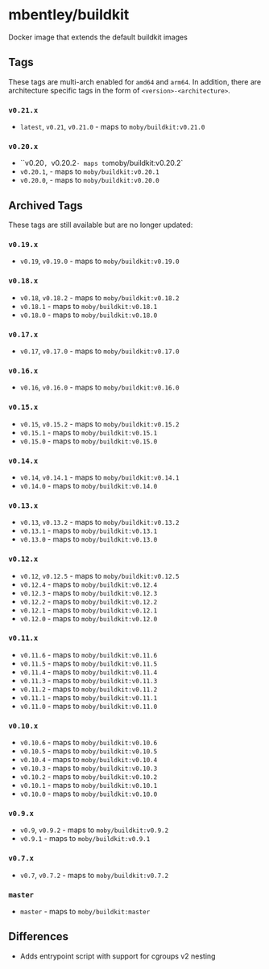 # mbentley/buildkit

Docker image that extends the default buildkit images

## Tags

These tags are multi-arch enabled for `amd64` and `arm64`. In addition, there are architecture specific tags in the form of `<version>-<architecture>`.

### `v0.21.x`

* `latest`, `v0.21`, `v0.21.0` - maps to `moby/buildkit:v0.21.0`

### `v0.20.x`

* ``v0.20`, `v0.20.2` - maps to `moby/buildkit:v0.20.2`
* `v0.20.1`, - maps to `moby/buildkit:v0.20.1`
* `v0.20.0`, - maps to `moby/buildkit:v0.20.0`

## Archived Tags

These tags are still available but are no longer updated:

### `v0.19.x`

* `v0.19`, `v0.19.0` - maps to `moby/buildkit:v0.19.0`

### `v0.18.x`

* `v0.18`, `v0.18.2` - maps to `moby/buildkit:v0.18.2`
* `v0.18.1` - maps to `moby/buildkit:v0.18.1`
* `v0.18.0` - maps to `moby/buildkit:v0.18.0`

### `v0.17.x`

* `v0.17`, `v0.17.0` - maps to `moby/buildkit:v0.17.0`

### `v0.16.x`

* `v0.16`, `v0.16.0` - maps to `moby/buildkit:v0.16.0`

### `v0.15.x`

* `v0.15`, `v0.15.2` - maps to `moby/buildkit:v0.15.2`
* `v0.15.1` - maps to `moby/buildkit:v0.15.1`
* `v0.15.0` - maps to `moby/buildkit:v0.15.0`

### `v0.14.x`

* `v0.14`, `v0.14.1` - maps to `moby/buildkit:v0.14.1`
* `v0.14.0` - maps to `moby/buildkit:v0.14.0`

### `v0.13.x`

* `v0.13`, `v0.13.2` - maps to `moby/buildkit:v0.13.2`
* `v0.13.1` - maps to `moby/buildkit:v0.13.1`
* `v0.13.0` - maps to `moby/buildkit:v0.13.0`

### `v0.12.x`

* `v0.12`, `v0.12.5` - maps to `moby/buildkit:v0.12.5`
* `v0.12.4` - maps to `moby/buildkit:v0.12.4`
* `v0.12.3` - maps to `moby/buildkit:v0.12.3`
* `v0.12.2` - maps to `moby/buildkit:v0.12.2`
* `v0.12.1` - maps to `moby/buildkit:v0.12.1`
* `v0.12.0` - maps to `moby/buildkit:v0.12.0`

### `v0.11.x`

* `v0.11.6` - maps to `moby/buildkit:v0.11.6`
* `v0.11.5` - maps to `moby/buildkit:v0.11.5`
* `v0.11.4` - maps to `moby/buildkit:v0.11.4`
* `v0.11.3` - maps to `moby/buildkit:v0.11.3`
* `v0.11.2` - maps to `moby/buildkit:v0.11.2`
* `v0.11.1` - maps to `moby/buildkit:v0.11.1`
* `v0.11.0` - maps to `moby/buildkit:v0.11.0`

### `v0.10.x`

* `v0.10.6` - maps to `moby/buildkit:v0.10.6`
* `v0.10.5` - maps to `moby/buildkit:v0.10.5`
* `v0.10.4` - maps to `moby/buildkit:v0.10.4`
* `v0.10.3` - maps to `moby/buildkit:v0.10.3`
* `v0.10.2` - maps to `moby/buildkit:v0.10.2`
* `v0.10.1` - maps to `moby/buildkit:v0.10.1`
* `v0.10.0` - maps to `moby/buildkit:v0.10.0`

### `v0.9.x`

* `v0.9`, `v0.9.2` - maps to `moby/buildkit:v0.9.2`
* `v0.9.1` - maps to `moby/buildkit:v0.9.1`

### `v0.7.x`

* `v0.7`, `v0.7.2` - maps to `moby/buildkit:v0.7.2`

### `master`

* `master` - maps to `moby/buildkit:master`

## Differences

* Adds entrypoint script with support for cgroups v2 nesting
